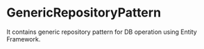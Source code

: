 # GenericRepositoryPattern
It contains generic repository pattern for DB operation using Entity Framework.
